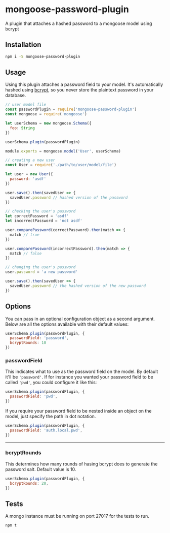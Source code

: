 # mongoose-password-plugin
A plugin that attaches a hashed password to a mongoose model using bcrypt

## Installation

```bash
npm i -S mongoose-password-plugin
```

## Usage

Using this plugin attaches a password field to your model. It's automatically hashed using [bcrypt](https://www.npmjs.com/package/bcrypt), so you never store the plaintext password in your database.

```js
// user model file
const passwordPlugin = require('mongoose-password-plugin')
const mongoose = require('mongoose')

let userSchema = new mongoose.Schema({
  foo: String
})

userSchema.plugin(passwordPlugin)

module.exports = mongoose.model('User', userSchema)
```

```js
// creating a new user
const User = require('./path/to/user/model/file')

let user = new User({
  password: 'asdf'
})

user.save().then(savedUser => {
  savedUser.password // hashed version of the password
})
```

```js
// checking the user's password
let correctPassword = 'asdf'
let incorrectPassword = 'not asdf'

user.comparePassword(correctPassword).then(match => {
  match // true
})

user.comparePassword(incorrectPassword).then(match => {
  match // false
})
```

```js
// changing the user's password
user.password = 'a new password'

user.save().then(savedUser => {
  savedUser.password // the hashed version of the new password
})
```

## Options

You can pass in an optional configuration object as a second argument. Below are all the options available with their default values:

```js
userSchema.plugin(passwordPlugin, {
  passwordField: 'password',
  bcryptRounds: 10
})
```

### passwordField

This indicates what to use as the password field on the model. By default it'll be `'password'`. If for instance you wanted your password field to be called `'pwd'`, you could configure it like this:

```js
userSchema.plugin(passwordPlugin, {
  passwordField: 'pwd',
})
```

If you require your password field to be nested inside an object on the model, just specify the path in dot notation.

```js
userSchema.plugin(passwordPlugin, {
  passwordField: 'auth.local.pwd',
})
```

---

### bcryptRounds

This determines how many rounds of hasing bcrypt does to generate the password salt. Default value is 10.

```js
userSchema.plugin(passwordPlugin, {
  bcryptRounds: 20,
})
```

## Tests

A mongo instance must be running on port 27017 for the tests to run.

```bash
npm t
```
